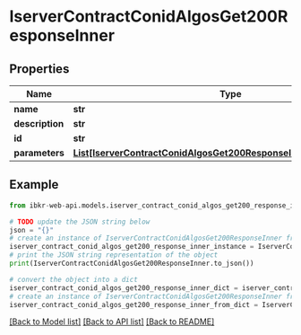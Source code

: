# IserverContractConidAlgosGet200ResponseInner


## Properties

Name | Type | Description | Notes
------------ | ------------- | ------------- | -------------
**name** | **str** |  | [optional] 
**description** | **str** |  | [optional] 
**id** | **str** |  | [optional] 
**parameters** | [**List[IserverContractConidAlgosGet200ResponseInnerParametersInner]**](IserverContractConidAlgosGet200ResponseInnerParametersInner.md) |  | [optional] 

## Example

```python
from ibkr-web-api.models.iserver_contract_conid_algos_get200_response_inner import IserverContractConidAlgosGet200ResponseInner

# TODO update the JSON string below
json = "{}"
# create an instance of IserverContractConidAlgosGet200ResponseInner from a JSON string
iserver_contract_conid_algos_get200_response_inner_instance = IserverContractConidAlgosGet200ResponseInner.from_json(json)
# print the JSON string representation of the object
print(IserverContractConidAlgosGet200ResponseInner.to_json())

# convert the object into a dict
iserver_contract_conid_algos_get200_response_inner_dict = iserver_contract_conid_algos_get200_response_inner_instance.to_dict()
# create an instance of IserverContractConidAlgosGet200ResponseInner from a dict
iserver_contract_conid_algos_get200_response_inner_from_dict = IserverContractConidAlgosGet200ResponseInner.from_dict(iserver_contract_conid_algos_get200_response_inner_dict)
```
[[Back to Model list]](../README.md#documentation-for-models) [[Back to API list]](../README.md#documentation-for-api-endpoints) [[Back to README]](../README.md)


